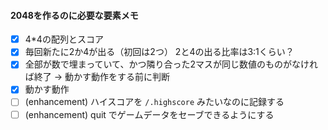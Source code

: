 #### 2048を作るのに必要な要素メモ

- [x] 4*4の配列とスコア
- [x] 毎回新たに2か4が出る（初回は2つ） 2と4の出る比率は3:1くらい？
- [x] 全部が数で埋まっていて、かつ隣り合った2マスが同じ数値のものがなければ終了 -> 動かす動作をする前に判断
- [x] 動かす動作
- [ ] (enhancement) ハイスコアを `/.highscore` みたいなのに記録する
- [ ] (enhancement) quit でゲームデータをセーブできるようにする